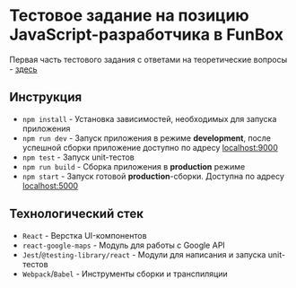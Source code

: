 # Тестовое задание на позицию JavaScript-разработчика в FunBox
Первая часть тестового задания с ответами на теоретические вопросы - [здесь](./LEVEL1.md)

## Инструкция
* `npm install` - Установка зависимостей, необходимых для запуска приложения
* `npm run dev` - Запуск приложения в режиме __development__, после успешной сборки приложение доступно по адресу [localhost:9000](http://localhost:9000)
* `npm test` - Запуск unit-тестов
* `npm run build` - Сборка приложения в __production__ режиме
* `npm start` - Запуск готовой __production__-сборки. Доступна по адресу [localhost:5000](http://localhost:5000)

## Технологический стек
* `React` - Верстка UI-компонентов
* `react-google-maps` - Модуль для работы с Google API
* `Jest`/`@testing-library/react` - Модули для написания и запуска unit-тестов
* `Webpack`/`Babel` - Инструменты сборки и транспиляции